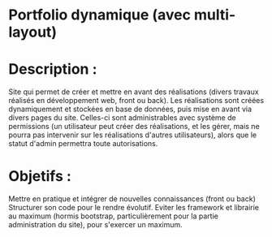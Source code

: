 # Portfolio dynamique (avec multi-layout) #

# Description :
  Site qui permet de créer et mettre en avant des réalisations (divers travaux réalisés en développement web, front ou back).
  Les réalisations sont créées dynamiquement et stockées en base de données, puis mise en avant via divers pages du site.
  Celles-ci sont administrables avec système de permissions (un utilisateur peut créer des réalisations, et les gérer, mais ne
  pourra pas intervenir sur les réalisations d'autres utilisateurs), alors que le statut d'admin permettra toute autorisations.
  
# Objetifs :
  Mettre en pratique et intégrer de nouvelles connaissances (front ou back)
  Structurer son code pour le rendre évolutif.
  Eviter les framework et librairie au maximum (hormis bootstrap, particulièrement pour la partie administration du site),
  pour s'exercer un maximum.
  


